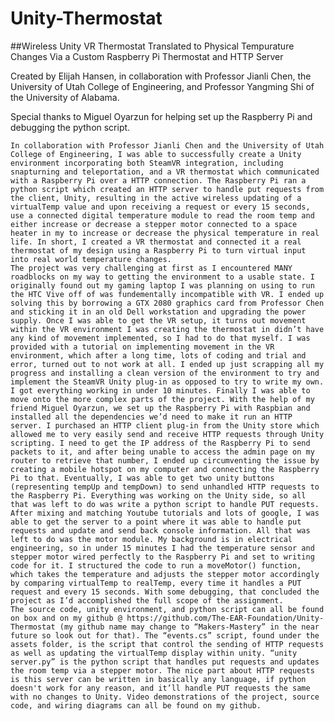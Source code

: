 # Unity-Thermostat
##Wireless Unity VR Thermostat Translated to Physical Tempurature Changes Via a Custom Raspberry Pi Thermostat and HTTP Server

Created by Elijah Hansen, in collaboration with Professor Jianli Chen, the University of Utah College of Engineering, and Professor Yangming Shi of the University of Alabama. 

Special thanks to Miguel Oyarzun for helping set up the Raspberry Pi and debugging the python script.

	In collaboration with Professor Jianli Chen and the University of Utah College of Engineering, I was able to successfully create a Unity environment incorporating both SteamVR integration, including snapturning and teleportation, and a VR thermostat which communicated with a Raspberry Pi over a HTTP connection. The Raspberry Pi ran a python script which created an HTTP server to handle put requests from the client, Unity, resulting in the active wireless updating of a virtualTemp value and upon receiving a request or every 15 seconds, use a connected digital temperature module to read the room temp and either increase or decrease a stepper motor connected to a space heater in my to increase or decrease the physical temperature in real life. In short, I created a VR thermostat and connected it a real thermostat of my design using a Raspberry Pi to turn virtual input into real world temperature changes.
	The project was very challenging at first as I encountered MANY roadblocks on my way to getting the environment to a usable state. I originally found out my gaming laptop I was planning on using to run the HTC Vive off of was fundementally incompatible with VR. I ended up solving this by borrowing a GTX 2080 graphics card from Professor Chen and sticking it in an old Dell workstation and upgrading the power supply. Once I was able to get the VR setup, it turns out movement within the VR environment I was creating the thermostat in didn’t have any kind of movement implemented, so I had to do that myself. I was provided with a tutorial on implementing movement in the VR environment, which after a long time, lots of coding and trial and error, turned out to not work at all. I ended up just scrapping all my progress and installing a clean version of the environment to try and implement the SteamVR Unity plug-in as opposed to try to write my own. I got everything working in under 10 minutes. Finally I was able to move onto the more complex parts of the project. With the help of my friend Miguel Oyarzun, we set up the Raspberry Pi with Raspbian and installed all the dependencies we’d need to make it run an HTTP server. I purchased an HTTP client plug-in from the Unity store which allowed me to very easily send and receive HTTP requests through Unity scripting. I need to get the IP address of the Raspberry Pi to send packets to it, and after being unable to access the admin page on my router to retrieve that number, I ended up circumventing the issue by creating a mobile hotspot on my computer and connecting the Raspberry Pi to that. Eventually, I was able to get two unity buttons (representing tempUp and tempDown) to send unhandled HTTP requests to the Raspberry Pi. Everything was working on the Unity side, so all that was left to do was write a python script to handle PUT requests. After mixing and matching Youtube tutorials and lots of google, I was able to get the server to a point where it was able to handle put requests and update and send back console information. All that was left to do was the motor module. My background is in electrical engineering, so in under 15 minutes I had the temperature sensor and stepper motor wired perfectly to the Raspberry Pi and set to writing code for it. I structured the code to run a moveMotor() function, which takes the temperature and adjusts the stepper motor accordingly by comparing virtualTemp to realTemp, every time it handles a PUT request and every 15 seconds. With some debugging, that concluded the project as I’d accomplished the full scope of the assignment.
	The source code, unity environment, and python script can all be found on box and on my github @ https://github.com/The-EAR-Foundation/Unity-Thermostat (my github name may change to “Makers-Mastery” in the near future so look out for that). The “events.cs” script, found under the assets folder, is the script that control the sending of HTTP requests as well as updating the virtualTemp display within unity. “unity server.py” is the python script that handles put requests and updates the room temp via a stepper motor. The nice part about HTTP requests is this server can be written in basically any language, if python doesn't work for any reason, and it’ll handle PUT requests the same with no changes to Unity. Video demonstrations of the project, source code, and wiring diagrams can all be found on my github. 

